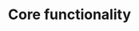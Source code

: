 ---
title: "Core functionality"
description: "Core module is the backbone of OpenCV, offering fundamental data structures, matrix operations, and utility functions that other modules depend on"
icon: "data_array"
weight: 5010000000000
draft: false
---